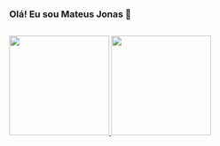 ### Olá! Eu sou Mateus Jonas  👋
##

<div style="display: inline_block">
  <a href="https://github.com/Mjonass">
  <img height = "180em" src = "https://github-readme-stats.vercel.app/api?username=Mjonass&show_icons=true&theme=dark&include_all_commits=true&count_private=true" />
  <img height="180em" src="https://github-readme-stats.vercel.app/api/top-langs/?username=Mjonass&layout=compact&langs_count=7&theme=dark"/>
 </div>


